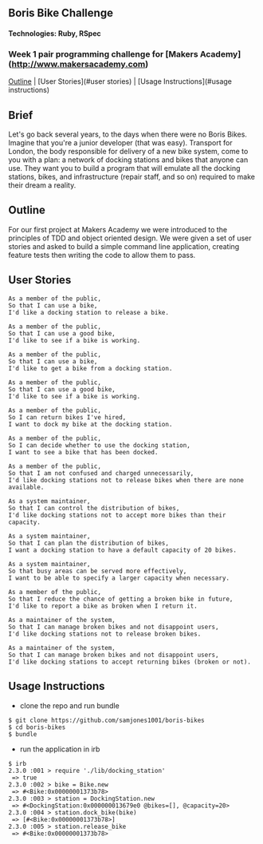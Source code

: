 ## Boris Bike Challenge
#### Technologies: Ruby, RSpec
### Week 1 pair programming challenge for [Makers Academy] (http://www.makersacademy.com)
[Outline](#outline) | [User Stories](#user stories) | [Usage Instructions](#usage instructions) 

## Brief
Let's go back several years, to the days when there were no Boris Bikes. Imagine that you're a junior developer (that was easy). Transport for London, the body responsible for delivery of a new bike system, come to you with a plan: a network of docking stations and bikes that anyone can use. They want you to build a program that will emulate all the docking stations, bikes, and infrastructure (repair staff, and so on) required to make their dream a reality.

## Outline
For our first project at Makers Academy we were introduced to the principles of TDD and object oriented design.  We were given a set of user stories and asked to build a simple command line application, creating feature tests then writing the code to allow them to pass.

## User Stories

```
As a member of the public,
So that I can use a bike,
I'd like a docking station to release a bike.

As a member of the public,
So that I can use a good bike,
I'd like to see if a bike is working.

As a member of the public,
So that I can use a bike,
I'd like to get a bike from a docking station.

As a member of the public,
So that I can use a good bike,
I'd like to see if a bike is working.

As a member of the public,
So I can return bikes I've hired,
I want to dock my bike at the docking station.

As a member of the public,
So I can decide whether to use the docking station,
I want to see a bike that has been docked.

As a member of the public,
So that I am not confused and charged unnecessarily,
I'd like docking stations not to release bikes when there are none available.

As a system maintainer,
So that I can control the distribution of bikes,
I'd like docking stations not to accept more bikes than their capacity.

As a system maintainer,
So that I can plan the distribution of bikes,
I want a docking station to have a default capacity of 20 bikes.

As a system maintainer,
So that busy areas can be served more effectively,
I want to be able to specify a larger capacity when necessary.

As a member of the public,
So that I reduce the chance of getting a broken bike in future,
I'd like to report a bike as broken when I return it.

As a maintainer of the system,
So that I can manage broken bikes and not disappoint users,
I'd like docking stations not to release broken bikes.

As a maintainer of the system,
So that I can manage broken bikes and not disappoint users,
I'd like docking stations to accept returning bikes (broken or not).
```

## Usage Instructions
* clone the repo and run bundle
```shell
$ git clone https://github.com/samjones1001/boris-bikes
$ cd boris-bikes
$ bundle
```
* run the application in irb

```shell
$ irb
2.3.0 :001 > require './lib/docking_station'
 => true 
2.3.0 :002 > bike = Bike.new
 => #<Bike:0x00000001373b78> 
2.3.0 :003 > station = DockingStation.new
 => #<DockingStation:0x000000013679e0 @bikes=[], @capacity=20> 
2.3.0 :004 > station.dock_bike(bike)
 => [#<Bike:0x00000001373b78>] 
2.3.0 :005 > station.release_bike
 => #<Bike:0x00000001373b78> 
```
